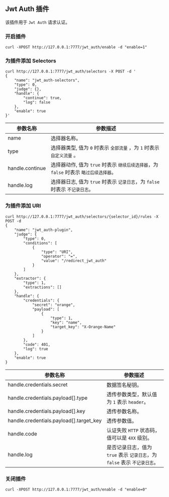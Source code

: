 ## Jwt Auth 插件

该插件用于 `Jwt Auth` 请求认证。

### 开启插件

```shell
curl -XPOST http://127.0.0.1:7777/jwt_auth/enable -d "enable=1"
```

### 为插件添加 Selectors

```shell
curl http://127.0.0.1:7777/jwt_auth/selectors -X POST -d '
{
    "name": "jwt_auth-selectors",
    "type": 0,
    "judge": {},
    "handle": {
        "continue": true,
        "log": false
    },
    "enable": true
}'
```

| 参数名称        | 参数描述   |
|----------------|-----------|
|name            | 选择器名称。|
|type            | 选择器类型, 值为 `0` 时表示 `全部流量` ，为 `1` 时表示 `自定义流量` 。 |
|handle.continue | 选择器动作, 值为 `true` 时表示 `继续后续选择器`，为 `false` 时表示 `略过后续选择器`。 |
|handle.log      | 选择器日志, 值为 `true` 时表示 `记录日志`，为 `false` 时表示 `不记录日志`。 |

### 为插件添加 URI

```shell
curl http://127.0.0.1:7777/jwt_auth/selectors/{selector_id}/rules -X POST -d
{
    "name": "jwt_auth-plugin",
    "judge": {
        "type": 0,
        "conditions": [
            {
                "type": "URI",
                "operator": "=",
                "value": "/redirect_jwt_auth"
            }
        ]
    },
    "extractor": {
        "type": 1,
        "extractions": []
    },
    "handle": {
        "credentials": {
            "secret": "orange",
            "payload": [
                {
                    "type": 1,
                    "key": "name",
                    "target_key": "X-Orange-Name"
                }
            ]
        },
        "code": 401,
        "log": true
    },
    "enable": true
}
```

| 参数名称        | 参数描述       |
|----------------|---------------|
|handle.credentials.secret | 数据签名秘钥。|
|handle.credentials.payload[].type | 透传参数类型，默认值为 `1` 表示 `header`。|
|handle.credentials.payload[].key | 透传参数名称。|
|handle.credentials.payload[].target_key | 透传参数值。|
|handle.code | 认证失败 `HTTP` 状态码，值可以是 `4XX` 级别。|
|handle.log      | 是否记录日志，值为 `true` 表示 `记录日志`，为 `false` 表示 `不记录日志`。 |

### 关闭插件

```shell
curl -XPOST http://127.0.0.1:7777/jwt_auth/enable -d "enable=0"
```

